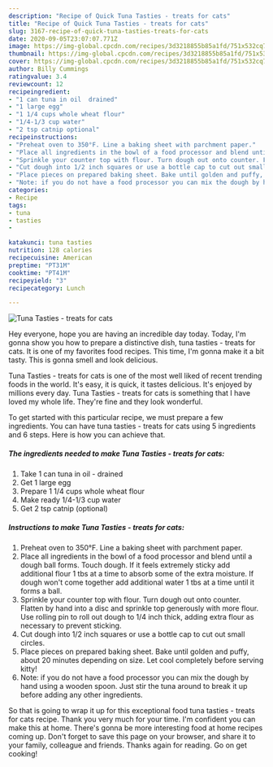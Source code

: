 ```yaml
---
description: "Recipe of Quick Tuna Tasties - treats for cats"
title: "Recipe of Quick Tuna Tasties - treats for cats"
slug: 3167-recipe-of-quick-tuna-tasties-treats-for-cats
date: 2020-09-05T23:07:07.771Z
image: https://img-global.cpcdn.com/recipes/3d3218855b85a1fd/751x532cq70/tuna-tasties-treats-for-cats-recipe-main-photo.jpg
thumbnail: https://img-global.cpcdn.com/recipes/3d3218855b85a1fd/751x532cq70/tuna-tasties-treats-for-cats-recipe-main-photo.jpg
cover: https://img-global.cpcdn.com/recipes/3d3218855b85a1fd/751x532cq70/tuna-tasties-treats-for-cats-recipe-main-photo.jpg
author: Billy Cummings
ratingvalue: 3.4
reviewcount: 12
recipeingredient:
- "1 can tuna in oil  drained"
- "1 large egg"
- "1 1/4 cups whole wheat flour"
- "1/4-1/3 cup water"
- "2 tsp catnip optional"
recipeinstructions:
- "Preheat oven to 350°F. Line a baking sheet with parchment paper."
- "Place all ingredients in the bowl of a food processor and blend until a dough ball forms. Touch dough. If it feels extremely sticky add additional flour 1 tbs at a time to absorb some of the extra moisture. If dough won&#39;t come together add additional water 1 tbs at a time until it forms a ball."
- "Sprinkle your counter top with flour. Turn dough out onto counter. Flatten by hand into a disc and sprinkle top generously with more flour. Use rolling pin to roll out dough to 1/4 inch thick, adding extra flour as necessary to prevent sticking."
- "Cut dough into 1/2 inch squares or use a bottle cap to cut out small circles."
- "Place pieces on prepared baking sheet. Bake until golden and puffy, about 20 minutes depending on size. Let cool completely before serving kitty!"
- "Note: if you do not have a food processor you can mix the dough by hand using a wooden spoon. Just stir the tuna around to break it up before adding any other ingredients."
categories:
- Recipe
tags:
- tuna
- tasties
- 

katakunci: tuna tasties  
nutrition: 128 calories
recipecuisine: American
preptime: "PT31M"
cooktime: "PT41M"
recipeyield: "3"
recipecategory: Lunch

---
```



![Tuna Tasties - treats for cats](https://img-global.cpcdn.com/recipes/3d3218855b85a1fd/751x532cq70/tuna-tasties-treats-for-cats-recipe-main-photo.jpg)

Hey everyone, hope you are having an incredible day today. Today, I'm gonna show you how to prepare a distinctive dish, tuna tasties - treats for cats. It is one of my favorites food recipes. This time, I'm gonna make it a bit tasty. This is gonna smell and look delicious.



Tuna Tasties - treats for cats is one of the most well liked of recent trending foods in the world. It's easy, it is quick, it tastes delicious. It's enjoyed by millions every day. Tuna Tasties - treats for cats is something that I have loved my whole life. They're fine and they look wonderful.


To get started with this particular recipe, we must prepare a few ingredients. You can have tuna tasties - treats for cats using 5 ingredients and 6 steps. Here is how you can achieve that.

<!--inarticleads1-->

##### The ingredients needed to make Tuna Tasties - treats for cats:

1. Take 1 can tuna in oil - drained
1. Get 1 large egg
1. Prepare 1 1/4 cups whole wheat flour
1. Make ready 1/4-1/3 cup water
1. Get 2 tsp catnip (optional)




<!--inarticleads2-->

##### Instructions to make Tuna Tasties - treats for cats:

1. Preheat oven to 350°F. Line a baking sheet with parchment paper.
1. Place all ingredients in the bowl of a food processor and blend until a dough ball forms. Touch dough. If it feels extremely sticky add additional flour 1 tbs at a time to absorb some of the extra moisture. If dough won&#39;t come together add additional water 1 tbs at a time until it forms a ball.
1. Sprinkle your counter top with flour. Turn dough out onto counter. Flatten by hand into a disc and sprinkle top generously with more flour. Use rolling pin to roll out dough to 1/4 inch thick, adding extra flour as necessary to prevent sticking.
1. Cut dough into 1/2 inch squares or use a bottle cap to cut out small circles.
1. Place pieces on prepared baking sheet. Bake until golden and puffy, about 20 minutes depending on size. Let cool completely before serving kitty!
1. Note: if you do not have a food processor you can mix the dough by hand using a wooden spoon. Just stir the tuna around to break it up before adding any other ingredients.




So that is going to wrap it up for this exceptional food tuna tasties - treats for cats recipe. Thank you very much for your time. I'm confident you can make this at home. There's gonna be more interesting food at home recipes coming up. Don't forget to save this page on your browser, and share it to your family, colleague and friends. Thanks again for reading. Go on get cooking!
